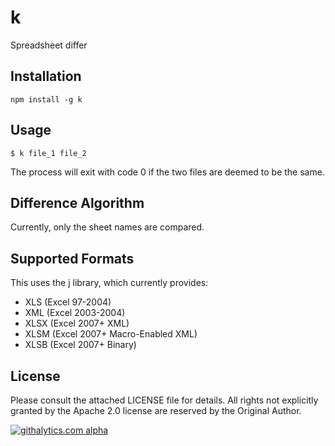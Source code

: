# k

Spreadsheet differ

## Installation

```
npm install -g k
```

## Usage

```
$ k file_1 file_2
```

The process will exit with code 0 if the two files are deemed to be the same.

## Difference Algorithm

Currently, only the sheet names are compared.

## Supported Formats

This uses the [j](https://npm.im/j) library, which currently provides:

- XLS (Excel 97-2004)
- XML (Excel 2003-2004)
- XLSX (Excel 2007+ XML)
- XLSM (Excel 2007+ Macro-Enabled XML)
- XLSB (Excel 2007+ Binary)

## License

Please consult the attached LICENSE file for details.  All rights not explicitly granted by the Apache 2.0 license are reserved by the Original Author.

[![githalytics.com alpha](https://cruel-carlota.pagodabox.com/e63df2c9b026fcf022fcf17e942b9508 "githalytics.com")](http://githalytics.com/SheetJS/k)

